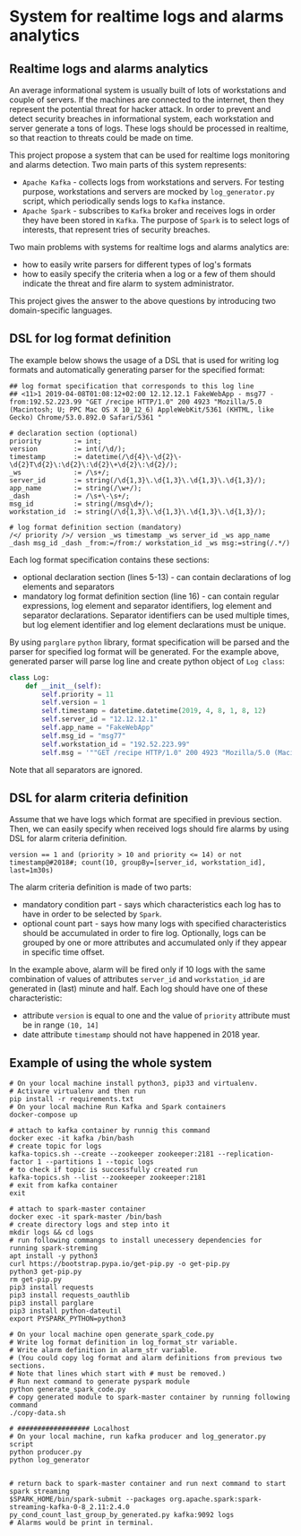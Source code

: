 # System for realtime logs and alarms analytics

## Realtime logs and alarms analytics
An average informational system is usually built of lots of workstations and couple of servers.
If the machines are connected to the internet, then they represent the potential threat for hacker attack.
In order to prevent and detect security breaches in informational system,
 each workstation and server generate a tons of logs.
These logs should be processed in realtime, so that reaction to threats could be made on time.

This project propose a system that can be used for realtime logs monitoring and alarms detection.
Two main parts of this system represents:
- `Apache Kafka` - collects logs from workstations and servers. For testing purpose, 
workstations and servers are mocked by `log_generator.py` script, which periodically
sends logs to `Kafka` instance.  
- `Apache Spark` - subscribes to `Kafka` broker and receives logs in order they have been stored in `Kafka`.
The purpose of `Spark` is to select logs of interests, that represent tries of security breaches.


Two main problems with systems for realtime logs and alarms analytics are:
- how to easily write parsers for different types of log's formats
- how to easily specify the criteria when a log or a few of them should indicate
the threat and fire alarm to system administrator.

This project gives the answer to the above questions by introducing two
domain-specific languages.

## DSL for log format definition
The example below shows the usage of a DSL that is used for writing log formats 
and automatically generating parser for the specified format:

```
## log format specification that corresponds to this log line
## <11>1 2019-04-08T01:08:12+02:00 12.12.12.1 FakeWebApp - msg77 - from:192.52.223.99 "GET /recipe HTTP/1.0" 200 4923 "Mozilla/5.0 (Macintosh; U; PPC Mac OS X 10_12_6) AppleWebKit/5361 (KHTML, like Gecko) Chrome/53.0.892.0 Safari/5361 "

# declaration section (optional)
priority        := int;
version         := int(/\d/);
timestamp       := datetime(/\d{4}\-\d{2}\-\d{2}T\d{2}\:\d{2}\:\d{2}\+\d{2}\:\d{2}/);
_ws             := /\s+/;
server_id       := string(/\d{1,3}\.\d{1,3}\.\d{1,3}\.\d{1,3}/);
app_name        := string(/\w+/);
_dash           := /\s+\-\s+/;
msg_id          := string(/msg\d+/);
workstation_id  := string(/\d{1,3}\.\d{1,3}\.\d{1,3}\.\d{1,3}/);

# log format definition section (mandatory)        
/</ priority />/ version _ws timestamp _ws server_id _ws app_name _dash msg_id _dash _from:=/from:/ workstation_id _ws msg:=string(/.*/)

```

Each log format specification contains these sections:
- optional declaration section (lines 5-13) - can contain declarations of log elements and separators
- mandatory log format definition section (line 16) - can contain regular expressions, log element and separator 
identifiers, log element and separator declarations. Separator identifiers can be used multiple times, but log element 
identifier and log element declarations must be unique.

By using `parglare` `python` library, format specification will be parsed and the parser for specified log format 
will be generated. For the example above, 
generated parser will parse log line and create python object of `Log class`:

```python
class Log:
    def __init__(self):
        self.priority = 11
        self.version = 1
        self.timestamp = datetime.datetime(2019, 4, 8, 1, 8, 12)
        self.server_id = "12.12.12.1"
        self.app_name = "FakeWebApp"
        self.msg_id = "msg77"
        self.workstation_id = "192.52.223.99"
        self.msg = '""GET /recipe HTTP/1.0" 200 4923 "Mozilla/5.0 (Macintosh; U; PPC Mac OS X 10_12_6) AppleWebKit/5361 (KHTML, like Gecko) Chrome/53.0.892.0 Safari/5361 ""'


```
Note that all separators are ignored.

## DSL for alarm criteria definition
Assume that we have logs which format are specified in previous section. Then, we can easily specify when received
logs should fire alarms by using DSL for alarm criteria definition.

```
version == 1 and (priority > 10 and priority <= 14) or not timestamp@#2018#; count(10, groupBy=[server_id, workstation_id], last=1m30s)
```

The alarm criteria definition is made of two parts:
- mandatory condition part - says which characteristics each log has to have in order to be selected by `Spark`.
- optional count part - says how many logs with specified characteristics should be accumulated in order to fire log.
Optionally, logs can be grouped by one or more attributes and accumulated only if they appear in specific time offset.

In the example above, alarm will be fired only if 10 logs with the same combination of values of attributes `server_id`
 and `workstation_id` are generated in (last) minute and half. Each log should have one of these characteristic:
- attribute `version` is equal to one and the value of `priority` attribute must be in range `(10, 14]`
- date attribute `timestamp` should not have happened in 2018 year.  

## Example of using the whole system

```shell
# On your local machine install python3, pip33 and virtualenv. 
# Activare virtualenv and then run
pip install -r requirements.txt
# On your local machine Run Kafka and Spark containers
docker-compose up

# attach to kafka container by runnig this command
docker exec -it kafka /bin/bash
# create topic for logs
kafka-topics.sh --create --zookeeper zookeeper:2181 --replication-factor 1 --partitions 1 --topic logs
# to check if topic is successfully created run
kafka-topics.sh --list --zookeeper zookeeper:2181
# exit from kafka container
exit

# attach to spark-master container
docker exec -it spark-master /bin/bash
# create directory logs and step into it
mkdir logs && cd logs
# run following commangs to install unecessery dependencies for running spark-streming
apt install -y python3
curl https://bootstrap.pypa.io/get-pip.py -o get-pip.py
python3 get-pip.py
rm get-pip.py
pip3 install requests
pip3 install requests_oauthlib
pip3 install parglare
pip3 install python-dateutil
export PYSPARK_PYTHON=python3

# On your local machine open generate_spark_code.py
# Write log format definition in log_format_str variable.
# Write alarm definition in alarm_str variable.
# (You could copy log format and alarm definitions from previous two sections.
# Note that lines which start with # must be removed.)
# Run next command to generate pyspark module
python generate_spark_code.py
# copy generated module to spark-master container by running following command
./copy-data.sh

# ################## Localhost
# On your local machine, run kafka producer and log_generator.py script
python producer.py
python log_generator


# return back to spark-master container and run next command to start spark streaming
$SPARK_HOME/bin/spark-submit --packages org.apache.spark:spark-streaming-kafka-0-8_2.11:2.4.0 py_cond_count_last_group_by_generated.py kafka:9092 logs
# Alarms would be print in terminal.

```

